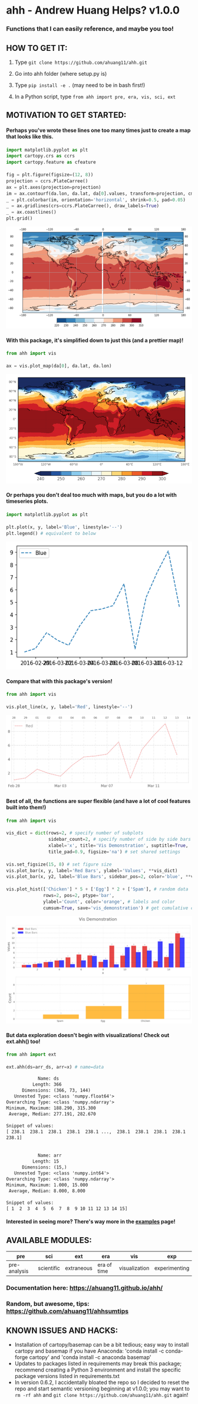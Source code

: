 # ahh - Andrew Huang Helps? v1.0.0

### Functions that I can easily reference, and maybe you too!

## HOW TO GET IT:
1. Type `git clone https://github.com/ahuang11/ahh.git`

2. Go into ahh folder (where setup.py is)

3. Type `pip install -e .` (may need to be in bash first!)

4. In a Python script, type `from ahh import pre, era, vis, sci, ext`

## MOTIVATION TO GET STARTED:

#### Perhaps you've wrote these lines one too many times just to create a map that looks like this.
```python
import matplotlib.pyplot as plt
import cartopy.crs as ccrs
import cartopy.feature as cfeature

fig = plt.figure(figsize=(12, 8))
projection = ccrs.PlateCarree()
ax = plt.axes(projection=projection)
im = ax.contourf(da.lon, da.lat, da[0].values, transform=projection, cmap='RdBu_r')
_ = plt.colorbar(im, orientation='horizontal', shrink=0.5, pad=0.05)
_ = ax.gridlines(crs=ccrs.PlateCarree(), draw_labels=True)
_ = ax.coastlines()
plt.grid()
```
![Before Map](/readme_images/map_before.png)

#### With this package, it's simplified down to just this (and a prettier map)!
```python
from ahh import vis

ax = vis.plot_map(da[0], da.lat, da.lon)
```
![After Map](/readme_images/map_after.png)

#### Or perhaps you don't deal too much with maps, but you do a lot with timeseries plots.
```python
import matplotlib.pyplot as plt

plt.plot(x, y, label='Blue', linestyle='--')
plt.legend() # equivalent to below
```
![Before Map](/readme_images/timeseries_before.png)

#### Compare that with this package's version!
```python
from ahh import vis

vis.plot_line(x, y, label='Red', linestyle='--')
```
![After Map](/readme_images/timeseries_after.png)

#### Best of all, the functions are super flexible (and have a lot of cool features built into them!)
```python
from ahh import vis

vis_dict = dict(rows=2, # specify number of subplots
                sidebar_count=2, # specify number of side by side bars
                xlabel='x', title='Vis Demonstration', suptitle=True,
                title_pad=0.9, figsize='na') # set shared settings

vis.set_figsize(15, 8) # set figure size
vis.plot_bar(x, y, label='Red Bars', ylabel='Values', **vis_dict)
vis.plot_bar(x, y2, label='Blue Bars', sidebar_pos=2, color='blue', **vis_dict)

vis.plot_hist(['Chicken'] * 5 + ['Egg'] * 2 + ['Spam'], # random data
              rows=2, pos=2, ptype='bar',
              ylabel='Count', color='orange', # labels and color
              cumsum=True, save='vis_demonstration') # get cumulative count and save
```
![After Map](/readme_images/vis_demonstration.png)

#### But data exploration doesn't begin with visualizations! Check out ext.ahh() too!
```python
from ahh import ext

ext.ahh(ds=arr_ds, arr=x) # name=data
```

```
            Name: ds
          Length: 366
      Dimensions: (366, 73, 144)
   Unnested Type: <class 'numpy.float64'>
Overarching Type: <class 'numpy.ndarray'>
Minimum, Maximum: 188.290, 315.300
 Average, Median: 277.191, 282.670

Snippet of values:
[ 238.1  238.1  238.1  238.1  238.1 ...,  238.1  238.1  238.1  238.1  238.1]


            Name: arr
          Length: 15
      Dimensions: (15,)
   Unnested Type: <class 'numpy.int64'>
Overarching Type: <class 'numpy.ndarray'>
Minimum, Maximum: 1.000, 15.000
 Average, Median: 8.000, 8.000

Snippet of values:
[ 1  2  3  4  5  6  7  8  9 10 11 12 13 14 15]
```

#### Interested in seeing more? There's way more in the [examples](https://github.com/ahuang11/ahh/tree/master/examples) page!

## AVAILABLE MODULES:
pre | sci | ext | era | vis | exp
--- | --- | --- | --- | --- | ---
pre-analysis | scientific | extraneous | era of time | visualization | experimenting

### Documentation here: https://ahuang11.github.io/ahh/
### Random, but awesome, tips: https://github.com/ahuang11/ahhsumtips

## KNOWN ISSUES AND HACKS:
- Installation of cartopy/basemap can be a bit tedious; easy way to install cartopy and basemap if you have Anaconda: 'conda install -c conda-forge cartopy' and 'conda install -c anaconda basemap'
- Updates to packages listed in requirements may break this package; recommend creating a Python 3 environment and install the specific package versions listed in requirements.txt
- In version 0.6.2, I accidentally bloated the repo so I decided to reset the repo and start semantic versioning beginning at v1.0.0; you may want to `rm -rf ahh` and `git clone https://github.com/ahuang11/ahh.git` again!